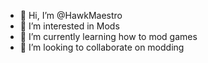 - 👋 Hi, I’m @HawkMaestro
- 👀 I’m interested in Mods
- 🌱 I’m currently learning how to mod games
- 💞️ I’m looking to collaborate on modding 


<!---
HawkMaestro/HawkMaestro is a ✨ special ✨ repository because its `README.md` (this file) appears on your GitHub profile.
You can click the Preview link to take a look at your changes.
--->
